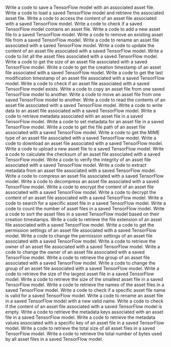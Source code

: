 Write a code to save a TensorFlow model with an associated asset file.
Write a code to load a saved TensorFlow model and retrieve the associated asset file.
Write a code to access the content of an asset file associated with a saved TensorFlow model.
Write a code to check if a saved TensorFlow model contains an asset file.
Write a code to add a new asset file to a saved TensorFlow model.
Write a code to remove an existing asset file from a saved TensorFlow model.
Write a code to rename an asset file associated with a saved TensorFlow model.
Write a code to update the content of an asset file associated with a saved TensorFlow model.
Write a code to list all the asset files associated with a saved TensorFlow model.
Write a code to get the size of an asset file associated with a saved TensorFlow model.
Write a code to get the creation timestamp of an asset file associated with a saved TensorFlow model.
Write a code to get the last modification timestamp of an asset file associated with a saved TensorFlow model.
Write a code to check if an asset file associated with a saved TensorFlow model exists.
Write a code to copy an asset file from one saved TensorFlow model to another.
Write a code to move an asset file from one saved TensorFlow model to another.
Write a code to read the contents of an asset file associated with a saved TensorFlow model.
Write a code to write data to an asset file associated with a saved TensorFlow model.
Write a code to retrieve metadata associated with an asset file in a saved TensorFlow model.
Write a code to set metadata for an asset file in a saved TensorFlow model.
Write a code to get the file path of an asset file associated with a saved TensorFlow model.
Write a code to get the MIME type of an asset file associated with a saved TensorFlow model.
Write a code to download an asset file associated with a saved TensorFlow model.
Write a code to upload a new asset file to a saved TensorFlow model.
Write a code to calculate the checksum of an asset file associated with a saved TensorFlow model.
Write a code to verify the integrity of an asset file associated with a saved TensorFlow model.
Write a code to extract metadata from an asset file associated with a saved TensorFlow model.
Write a code to compress an asset file associated with a saved TensorFlow model.
Write a code to decompress an asset file associated with a saved TensorFlow model.
Write a code to encrypt the content of an asset file associated with a saved TensorFlow model.
Write a code to decrypt the content of an asset file associated with a saved TensorFlow model.
Write a code to search for a specific asset file in a saved TensorFlow model.
Write a code to count the number of asset files in a saved TensorFlow model.
Write a code to sort the asset files in a saved TensorFlow model based on their creation timestamps.
Write a code to retrieve the file extension of an asset file associated with a saved TensorFlow model.
Write a code to get the permission settings of an asset file associated with a saved TensorFlow model.
Write a code to change the permission settings of an asset file associated with a saved TensorFlow model.
Write a code to retrieve the owner of an asset file associated with a saved TensorFlow model.
Write a code to change the owner of an asset file associated with a saved TensorFlow model.
Write a code to retrieve the group of an asset file associated with a saved TensorFlow model.
Write a code to change the group of an asset file associated with a saved TensorFlow model.
Write a code to retrieve the size of the largest asset file in a saved TensorFlow model.
Write a code to retrieve the size of the smallest asset file in a saved TensorFlow model.
Write a code to retrieve the names of the asset files in a saved TensorFlow model.
Write a code to check if a specific asset file name is valid for a saved TensorFlow model.
Write a code to rename an asset file in a saved TensorFlow model with a new valid name.
Write a code to check if the content of an asset file associated with a saved TensorFlow model is empty.
Write a code to retrieve the metadata keys associated with an asset file in a saved TensorFlow model.
Write a code to retrieve the metadata values associated with a specific key of an asset file in a saved TensorFlow model.
Write a code to retrieve the total size of all asset files in a saved TensorFlow model.
Write a code to retrieve the total number of bytes used by all asset files in a saved TensorFlow model.